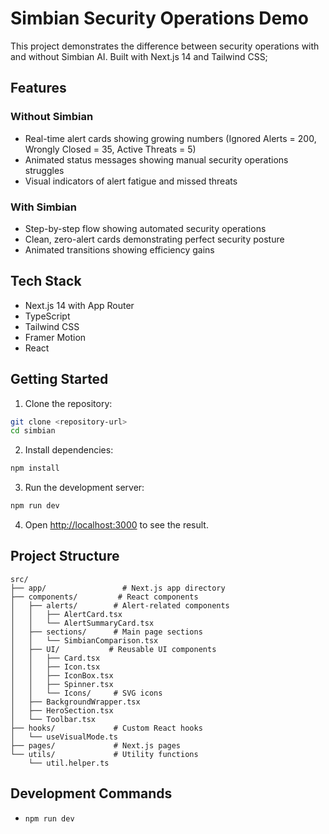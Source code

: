 # Simbian Security Operations Demo

This project demonstrates the difference between security operations with and without Simbian AI. Built with Next.js 14 and Tailwind CSS;

## Features

### Without Simbian

- Real-time alert cards showing growing numbers (Ignored Alerts = 200, Wrongly Closed = 35, Active Threats = 5)
- Animated status messages showing manual security operations struggles
- Visual indicators of alert fatigue and missed threats

### With Simbian

- Step-by-step flow showing automated security operations
- Clean, zero-alert cards demonstrating perfect security posture
- Animated transitions showing efficiency gains

## Tech Stack

- Next.js 14 with App Router
- TypeScript
- Tailwind CSS
- Framer Motion
- React

## Getting Started

1. Clone the repository:

```bash
git clone <repository-url>
cd simbian
```

2. Install dependencies:

```bash
npm install
```

3. Run the development server:

```bash
npm run dev
```

4. Open [http://localhost:3000](http://localhost:3000) to see the result.

## Project Structure

```
src/
├── app/                 # Next.js app directory
├── components/         # React components
│   ├── alerts/        # Alert-related components
│   │   ├── AlertCard.tsx
│   │   └── AlertSummaryCard.tsx
│   ├── sections/      # Main page sections
│   │   └── SimbianComparison.tsx
│   ├── UI/           # Reusable UI components
│   │   ├── Card.tsx
│   │   ├── Icon.tsx
│   │   ├── IconBox.tsx
│   │   ├── Spinner.tsx
│   │   └── Icons/     # SVG icons
│   ├── BackgroundWrapper.tsx
│   ├── HeroSection.tsx
│   └── Toolbar.tsx
├── hooks/             # Custom React hooks
│   └── useVisualMode.ts
├── pages/             # Next.js pages
└── utils/             # Utility functions
    └── util.helper.ts
```

## Development Commands

- `npm run dev`
